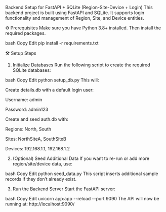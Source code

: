 Backend Setup for FastAPI + SQLite (Region-Site-Device + Login)
This backend project is built using FastAPI and SQLite. It supports login functionality and management of Region, Site, and Device entities.

⚙️ Prerequisites
Make sure you have Python 3.8+ installed. Then install the required packages.

bash
Copy
Edit
pip install -r requirements.txt


🛠️ Setup Steps

1. Initialize Databases
Run the following script to create the required SQLite databases:

bash
Copy
Edit
python setup_db.py
This will:

Create details.db with a default login user:

Username: admin

Password: admin123

Create and seed auth.db with:

Regions: North, South

Sites: NorthSiteA, SouthSiteB

Devices: 192.168.1.1, 192.168.1.2

2. (Optional) Seed Additional Data
If you want to re-run or add more region/site/device data, use:

bash
Copy
Edit
python seed_data.py
This script inserts additional sample records if they don’t already exist.

3. Run the Backend Server
Start the FastAPI server:

bash
Copy
Edit
uvicorn app:app --reload --port 9090
The API will now be running at:
http://localhost:9090/

